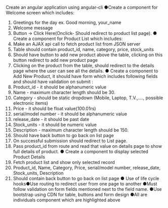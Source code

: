Create an angular application using angular-cli
●Create a component for Welcome screen which includes:
1. Greetings for the day ex. Good morning, your_name
2. Welcome message
3. Button -> Click Here(Onclick- Should redirect to product list page).
●
Create a component for Product List which includes:
1. Make an AJAX api call to fetch product list from JSON server
2. Table should contain product_id, name, category, price, stock_units
3. Should have button to add new product above the table, clicking on this button
redirect to add new product page
4. Clicking on the product from the table, should redirect to the details page where
the user can see all the details.
●
Create a component to Add New Product, it should have form which includes following
fields and should have validation on submit :
1. Product_id - it should be alphanumeric value
2. Name - maximum character length should be 30.
3. Category - should be static dropdown (Mobile, Laptop, T.V.,...., possible
electronic items)
4. Price - it should be float value(100.01rs)
5. serial/model number - it should be alphanumeric value
6. release_date - it should be past date
7. Stock_units - it should be numeric value
8. Description - maximum character length should be 150.
9. Should have back button to go back on list page
10. On successful submission should redirect to List page.
11. Pass product_id from route and read that value on details page to show full
details of product.
●
Create a component to display selected Product Details
1. Fetch product list and show only selected record
2. Product_id, Name, Category, Price, serial/model number, release_date,
Stock_units, Description
3. Should contain back button to go back on list page
●
Use of life cycle hooks●Use routing to redirect user from one page to another
●Must follow validation on form fields mentioned next to the field name.
●Use bootstrap using CDN for table, buttons and form design
●All are individuals component which are highlighted above
